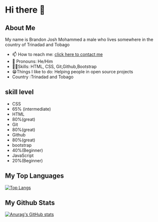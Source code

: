 # Hi there 👋



## About Me
My name is Brandon Josh Mohammed a male who lives somewhere in the country of Trinadad and Tobago

- 📫 How to reach me: [click here to contact me](https://brandonbr1.github.io/)
- 👦 Pronouns: He/Him
- 👨‍💻Skills: HTML, CSS, Git,Github,Bootstrap
- 😁Things I like to do: Helping people in open source projects
- Country :Trinadad and Tobago


## skill level



- CSS
- 65% (intermediate)
- HTML
- 80%(great)
- Git
- 80%(great)
- Github
- 80%(great)
- bootstrap
- 40%(Beginner)
- JavaScript
- 20%(Beginner)


## My Top Languages

[![Top Langs](https://github-readme-stats.vercel.app/api/top-langs/?username=Brandonbr1)](https://github.com/anuraghazra/github-readme-stats)


## My Github Stats

[![Anurag's GitHub stats](https://github-readme-stats.vercel.app/api?username=Brandonbr1)](https://github.com/anuraghazra/github-readme-stats)
